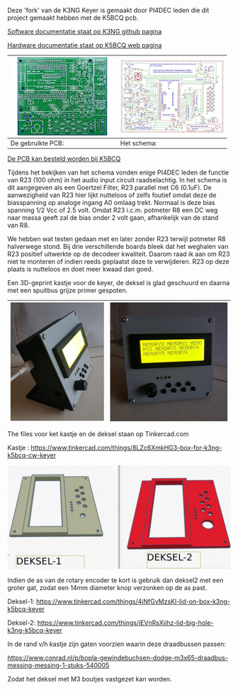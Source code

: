 Deze 'fork' van de K3NG Keyer is gemaakt door PI4DEC leden die dit project gemaakt hebben met de K5BCQ pcb.

[Software documentatie staat op K3NG github pagina](https://github.com/k3ng/k3ng_cw_keyer/wiki)

[Hardware documentatie staat op K5BCQ web pagina](https://www.qsl.net/k5bcq/Kits/Keyer.pdf)


[![](images/pcb-thumbnail.jpeg)](images/pcb_layout.jpg) |  [![](images/SchematicTN.jpg)](images/Schematic.pdf)
------------------------------------------------------- | ----------------------------------------------------
De gebruikte PCB:                                       | Het schema:

[De PCB kan besteld worden bij K5BCQ](https://www.qsl.net/k5bcq/Kits/Kits.html)

<p>Tijdens het bekijken van het schema vonden enige PI4DEC leden de functie van R23 (100 ohm) in het audio input circuit raadselachtig. In het schema is dit aangegeven als een Goertzel Filter, R23 parallel met C6 (0.1uF). De aanwezigheid van R23 hier lijkt nutteloos of zelfs foutief omdat deze de biasspanning op analoge ingang A0 omlaag trekt. Normaal is deze bias spanning 1/2 Vcc of 2.5 volt. Omdat R23 i.c.m. potmeter R8 een DC weg naar massa geeft zal de bias onder 2 volt gaan, afhankelijk van de stand van R8. </p>

We hebben wat testen gedaan met en later zonder R23 terwijl potmeter R8 halverwege stond. Bij drie verschillende boards bleek dat het weghalen van R23 positief uitwerkte op de decodeer kwaliteit. Daarom raad ik aan om R23 niet te monteren of indien reeds geplaatst deze te verwijderen. R23 op deze plaats is nutteloos en doet meer kwaad dan goed.



Een 3D-geprint kastje voor de keyer, de deksel is glad geschuurd en daarna met een spuitbus grijze primer gespoten.

[![](images/photo-1tn.jpg)](images/photo-1.jpg) | [![](images/photo-2tn.jpg)](images/photo-2.jpg)
------------------ | -------------------

The files voor ket kastje en de deksel staan op Tinkercad.com

Kastje   : https://www.tinkercad.com/things/8LZc6XmkHG3-box-for-k3ng-k5bcq-cw-keyer


<p><img src="images/deksels.jpg" alt="3D prototype box"></a></p> 
Indien de as van de rotary encoder te kort is gebruik dan deksel2 met een groter gat, zodat een 14mm diameter knop verzonken op de as past.

Deksel-1: https://www.tinkercad.com/things/4jNfGvMzsKl-lid-on-box-k3ng-k5bcq-keyer

Deksel-2: https://www.tinkercad.com/things/jEVnRsXiihz-lid-big-hole-k3ng-k5bcq-keyer

In de rand v/h kastje zijn gaten voorzien waarin deze draadbussen passen:

https://www.conrad.nl/p/bopla-gewindebuchsen-dodge-m3x65-draadbus-messing-messing-1-stuks-540005

Zodat het deksel met M3 boutjes vastgezet kan worden.
